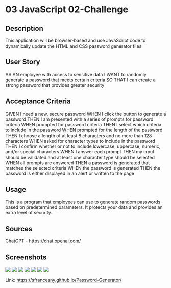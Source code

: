 # 03 JavaScript 02-Challenge
<!-- On-the-job ticket or feature request Challenges -->

## Description 
 This application will be browser-based and use JavaScript code to dynamically update the HTML and CSS password generator files.

## User Story

AS AN employee with access to sensitive data
I WANT to randomly generate a password that meets certain criteria
SO THAT I can create a strong password that provides greater security

## Acceptance Criteria

GIVEN I need a new, secure password
WHEN I click the button to generate a password
THEN I am presented with a series of prompts for password criteria
WHEN prompted for password criteria
THEN I select which criteria to include in the password
WHEN prompted for the length of the password
THEN I choose a length of at least 8 characters and no more than 128 characters
WHEN asked for character types to include in the password
THEN I confirm whether or not to include lowercase, uppercase, numeric, and/or special characters
WHEN I answer each prompt
THEN my input should be validated and at least one character type should be selected
WHEN all prompts are answered
THEN a password is generated that matches the selected criteria
WHEN the password is generated
THEN the password is either displayed in an alert or written to the page

## Usage 
This is a program that employees can use to generate random passwords based on predetermined parameters. It protects your data and provides an extra level of security.

## Sources 
ChatGPT - https://chat.openai.com/

## Screenshots
<img src="Password-Generator1"/>
<img src="Password-Generator2"/> 
<img src="Password-Generator3"/> 
<img src="Password-Generator4"/> 
<img src="Password-Generator5"/> 
<img src="Password-Generator6"/> 
<img src="Password-Generator7"/> 


Link: https://sfrancesny.github.io/Password-Generator/
